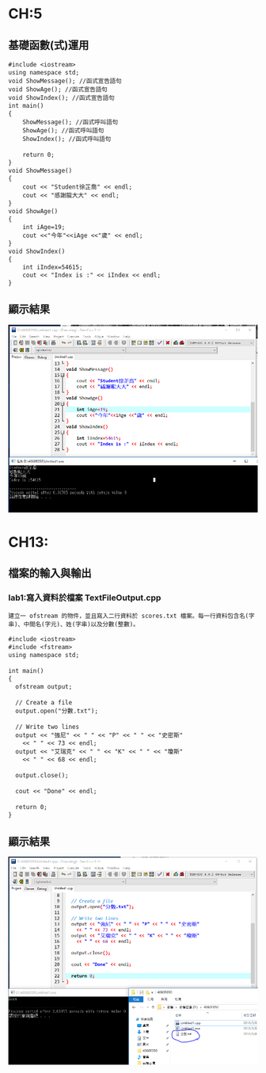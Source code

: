 # CH:5
## 基礎函數(式)運用
```
#include <iostream>
using namespace std;
void ShowMessage(); //函式宣告語句
void ShowAge(); //函式宣告語句
void ShowIndex(); //函式宣告語句
int main()
{
	ShowMessage(); //函式呼叫語句
	ShowAge(); //函式呼叫語句
	ShowIndex(); //函式呼叫語句
	
	return 0;
}
void ShowMessage()
{
	cout << "Student徐芷喬" << endl;
	cout << "感謝龍大大" << endl;
}
void ShowAge()
{
	int iAge=19;
	cout <<"今年"<<iAge <<"歲" << endl;
}
void ShowIndex()
{
	int iIndex=54615;
	cout << "Index is :" << iIndex << endl;
}

```
## 顯示結果

![image](image/基礎函數(式)運用.PNG)

# CH13:
## 檔案的輸入與輸出
### lab1:寫入資料於檔案 TextFileOutput.cpp
```
建立一 ofstream 的物件，並且寫入二行資料於 scores.txt 檔案。每一行資料包含名(字串)、中間名(字元)、姓(字串)以及分數(整數)。
```

```
#include <iostream>
#include <fstream>
using namespace std;

int main()
{
  ofstream output;

  // Create a file
  output.open("分數.txt");

  // Write two lines
  output << "強尼" << " " << "P" << " " << "史密斯" 
    << " " << 73 << endl;
  output << "艾瑞克" << " " << "K" << " " << "瓊斯" 
    << " " << 68 << endl;

  output.close();

  cout << "Done" << endl;

  return 0;
}
```
## 顯示結果

![image](image/檔案的輸入與輸出.PNG)
